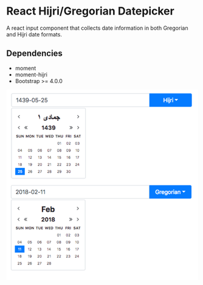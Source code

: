 # React Hijri/Gregorian Datepicker
A react input component that collects date information in both Gregorian and
Hijri date formats.

## Dependencies
* moment
* moment-hijri
* Bootstrap >= 4.0.0

![react datepicker](./datepicker.png)
